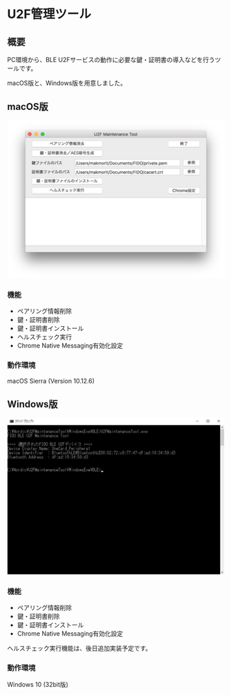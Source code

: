 # U2F管理ツール

## 概要
PC環境から、BLE U2Fサービスの動作に必要な鍵・証明書の導入などを行うツールです。

macOS版と、Windows版を用意しました。

## macOS版

<img src="../assets/0001.png" width="600">

### 機能
* ペアリング情報削除
* 鍵・証明書削除
* 鍵・証明書インストール
* ヘルスチェック実行
* Chrome Native Messaging有効化設定

### 動作環境
macOS Sierra (Version 10.12.6)

## Windows版

<img src="../assets/0002.png" width="600">

### 機能
* ペアリング情報削除
* 鍵・証明書削除
* 鍵・証明書インストール
* Chrome Native Messaging有効化設定

ヘルスチェック実行機能は、後日追加実装予定です。

### 動作環境
Windows 10 (32bit版)
